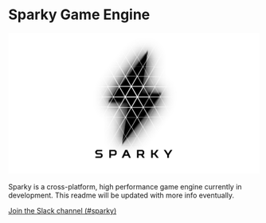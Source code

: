 # Sparky Game Engine

![Sparky](/Resources/Branding/SparkyLogoLight1920x1080.jpg?raw=true "Sparky")

Sparky is a cross-platform, high performance game engine currently in development. This readme will be updated with more info eventually.

[Join the Slack channel (#sparky)](http://slack.thecherno.com)